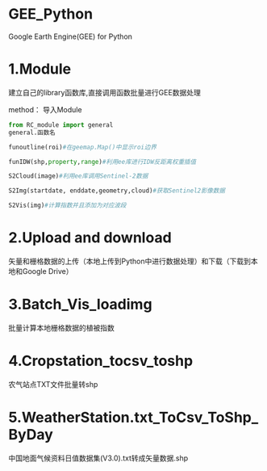 # GEE_Python
Google Earth Engine(GEE) for Python
# 1.Module
建立自己的library函数库,直接调用函数批量进行GEE数据处理

method：
导入Module
```python
from RC_module import general
general.函数名
```

```python
funoutline(roi)#在geemap.Map()中显示roi边界
```

```python
funIDW(shp,property,range)#利用ee库进行IDW反距离权重插值
```

```python
S2Cloud(image)#利用ee库调用Sentinel-2数据
```

```python
S2Img(startdate, enddate,geometry,cloud)#获取Sentinel2影像数据
```

```python
S2Vis(img)#计算指数并且添加为对应波段
```

# 2.Upload and download
矢量和栅格数据的上传（本地上传到Python中进行数据处理）和下载（下载到本地和Google Drive）

# 3.Batch_Vis_loadimg
批量计算本地栅格数据的植被指数

# 4.Cropstation_tocsv_toshp
农气站点TXT文件批量转shp

# 5.WeatherStation.txt_ToCsv_ToShp_ByDay
中国地面气候资料日值数据集(V3.0).txt转成矢量数据.shp
